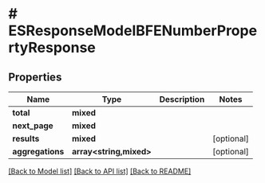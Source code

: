 # # ESResponseModelBFENumberPropertyResponse

## Properties

Name | Type | Description | Notes
------------ | ------------- | ------------- | -------------
**total** | **mixed** |  |
**next_page** | **mixed** |  |
**results** | **mixed** |  | [optional]
**aggregations** | **array<string,mixed>** |  | [optional]

[[Back to Model list]](../../README.md#models) [[Back to API list]](../../README.md#endpoints) [[Back to README]](../../README.md)
